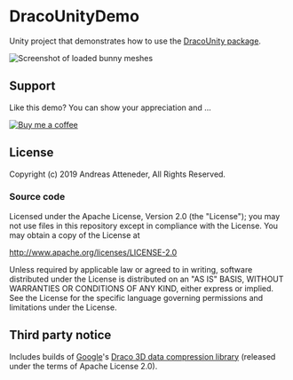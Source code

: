 # DracoUnityDemo

Unity project that demonstrates how to use the [DracoUnity package](https://github.com/atteneder/DracoUnity).

![Screenshot of loaded bunny meshes](https://github.com/atteneder/DracoUnityDemo/raw/main/Images/bunnies.png "Lots of Stanford bunny meshes loaded via DracoUnity")

## Support

Like this demo? You can show your appreciation and ...

[![Buy me a coffee](https://az743702.vo.msecnd.net/cdn/kofi1.png?v=0)](https://ko-fi.com/C0C3BW7G)

## License

Copyright (c) 2019 Andreas Atteneder, All Rights Reserved.

### Source code

Licensed under the Apache License, Version 2.0 (the "License");
you may not use files in this repository except in compliance with the License.
You may obtain a copy of the License at

   <http://www.apache.org/licenses/LICENSE-2.0>

Unless required by applicable law or agreed to in writing, software
distributed under the License is distributed on an "AS IS" BASIS,
WITHOUT WARRANTIES OR CONDITIONS OF ANY KIND, either express or implied.
See the License for the specific language governing permissions and
limitations under the License.

## Third party notice

Includes builds of [Google](https://about.google)'s [Draco 3D data compression library](https://google.github.io/draco) (released under the terms of Apache License 2.0).
